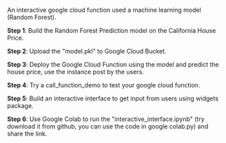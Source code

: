 An interactive google cloud function used a machine learning model (Random Forest).

**Step 1**: Build the Random Forest Prediction model on the California House Price.

**Step 2**: Upload the "model.pkl" to Google Cloud Bucket.

**Step 3**: Deploy the Google Cloud Function using the model and predict the house price, use the instance post by the users.

**Step 4**: Try a call_function_demo to test your google cloud function.

**Step 5**: Build an interactive interface to get input from users using widgets package.

**Step 6**: Use Google Colab to run the "interactive_interface.ipynb" (try download it from github, you can use the code in google colab.py) and share the link.
